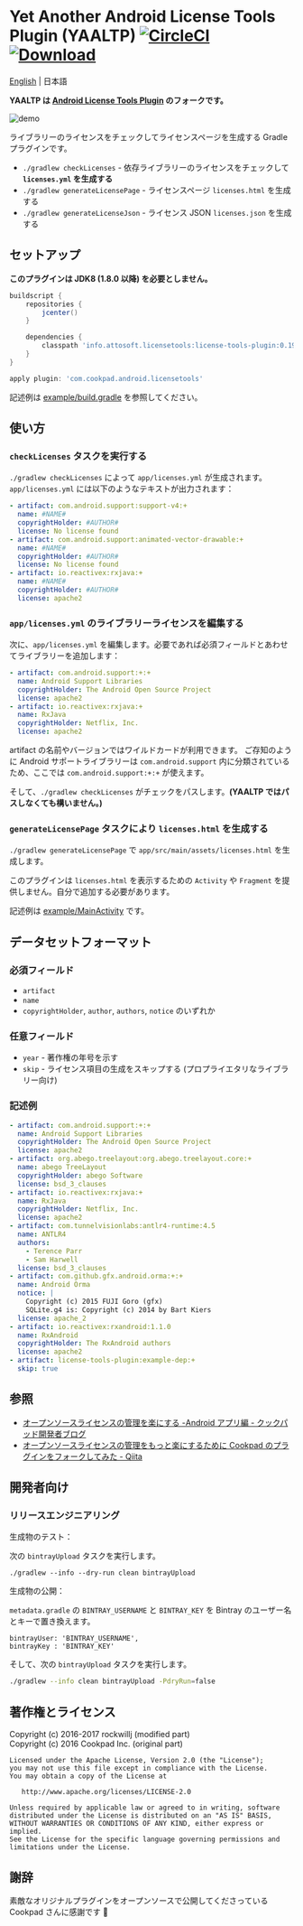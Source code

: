 # Yet Another Android License Tools Plugin (YAALTP) [![CircleCI](https://circleci.com/gh/cookpad/license-tools-plugin.svg?style=svg)](https://circleci.com/gh/cookpad/license-tools-plugin) [ ![Download](https://api.bintray.com/packages/attosoft/maven/license-tools-plugin/images/download.svg) ](https://bintray.com/attosoft/maven/license-tools-plugin/_latestVersion)

[English](README.md) | 日本語

**YAALTP は [Android License Tools Plugin](https://github.com/cookpad/license-tools-plugin) のフォークです。**

![demo](art/yaaltp_demo.gif)

ライブラリーのライセンスをチェックしてライセンスページを生成する Gradle プラグインです。

* `./gradlew checkLicenses` - 依存ライブラリーのライセンスをチェックして **`licenses.yml` を生成する**
* `./gradlew generateLicensePage` - ライセンスページ `licenses.html` を生成する
* `./gradlew generateLicenseJson` - ライセンス JSON `licenses.json` を生成する

## セットアップ

**このプラグインは JDK8 (1.8.0 以降) を必要としません。**

```gradle
buildscript {
    repositories {
        jcenter()
    }

    dependencies {
        classpath 'info.attosoft.licensetools:license-tools-plugin:0.19.1_r1'
    }
}

apply plugin: 'com.cookpad.android.licensetools'
```

記述例は [example/build.gradle](example/build.gradle) を参照してください。

## 使い方

### `checkLicenses` タスクを実行する

`./gradlew checkLicenses` によって `app/licenses.yml` が生成されます。
`app/licenses.yml` には以下のようなテキストが出力されます：

```yaml
- artifact: com.android.support:support-v4:+
  name: #NAME#
  copyrightHolder: #AUTHOR#
  license: No license found
- artifact: com.android.support:animated-vector-drawable:+
  name: #NAME#
  copyrightHolder: #AUTHOR#
  license: No license found
- artifact: io.reactivex:rxjava:+
  name: #NAME#
  copyrightHolder: #AUTHOR#
  license: apache2
 ```

### `app/licenses.yml` のライブラリーライセンスを編集する

次に、`app/licenses.yml` を編集します。必要であれば必須フィールドとあわせてライブラリーを追加します：

```yaml
- artifact: com.android.support:+:+
  name: Android Support Libraries
  copyrightHolder: The Android Open Source Project
  license: apache2
- artifact: io.reactivex:rxjava:+
  name: RxJava
  copyrightHolder: Netflix, Inc.
  license: apache2
```

artifact の名前やバージョンではワイルドカードが利用できます。
ご存知のように Android サポートライブラリーは `com.android.support` 内に分類されているため、ここでは `com.android.support:+:+` が使えます。

そして、`./gradlew checkLicenses` がチェックをパスします。**(YAALTP ではパスしなくても構いません。)**

### `generateLicensePage` タスクにより `licenses.html` を生成する

`./gradlew generateLicensePage` で `app/src/main/assets/licenses.html` を生成します。

このプラグインは `licenses.html` を表示するための `Activity` や `Fragment` を提供しません。自分で追加する必要があります。

記述例は [example/MainActivity](example/src/main/java/com/cookpad/android/licensetools/example/MainActivity.java) です。

## データセットフォーマット

### 必須フィールド

* `artifact`
* `name`
* `copyrightHolder`, `author`, `authors`, `notice` のいずれか

### 任意フィールド

* `year` - 著作権の年号を示す
* `skip` - ライセンス項目の生成をスキップする (プロプライエタリなライブラリー向け)

### 記述例

```yaml
- artifact: com.android.support:+:+
  name: Android Support Libraries
  copyrightHolder: The Android Open Source Project
  license: apache2
- artifact: org.abego.treelayout:org.abego.treelayout.core:+
  name: abego TreeLayout
  copyrightHolder: abego Software
  license: bsd_3_clauses
- artifact: io.reactivex:rxjava:+
  name: RxJava
  copyrightHolder: Netflix, Inc.
  license: apache2
- artifact: com.tunnelvisionlabs:antlr4-runtime:4.5
  name: ANTLR4
  authors:
    - Terence Parr
    - Sam Harwell
  license: bsd_3_clauses
- artifact: com.github.gfx.android.orma:+:+
  name: Android Orma
  notice: |
    Copyright (c) 2015 FUJI Goro (gfx)
    SQLite.g4 is: Copyright (c) 2014 by Bart Kiers
  license: apache_2
- artifact: io.reactivex:rxandroid:1.1.0
  name: RxAndroid
  copyrightHolder: The RxAndroid authors
  license: apache2
- artifact: license-tools-plugin:example-dep:+
  skip: true
```

## 参照

- [オープンソースライセンスの管理を楽にする -Android アプリ編 - クックパッド開発者ブログ](http://techlife.cookpad.com/entry/2016/04/28/183000)
- [オープンソースライセンスの管理をもっと楽にするために Cookpad のプラグインをフォークしてみた - Qiita](http://qiita.com/rockwillj/items/dae2364be281c0ea2ef1)

## 開発者向け

### リリースエンジニアリング

生成物のテスト：

次の `bintrayUpload` タスクを実行します。

```
./gradlew --info --dry-run clean bintrayUpload
```

生成物の公開：

`metadata.gradle` の `BINTRAY_USERNAME` と `BINTRAY_KEY` を Bintray のユーザー名とキーで置き換えます。

```
bintrayUser: 'BINTRAY_USERNAME',
bintrayKey : 'BINTRAY_KEY'
```

そして、次の `bintrayUpload` タスクを実行します。

```sh
./gradlew --info clean bintrayUpload -PdryRun=false
```

## 著作権とライセンス

Copyright (c) 2016-2017 rockwillj (modified part)<br>
Copyright (c) 2016 Cookpad Inc. (original part)

```
Licensed under the Apache License, Version 2.0 (the "License");
you may not use this file except in compliance with the License.
You may obtain a copy of the License at

   http://www.apache.org/licenses/LICENSE-2.0

Unless required by applicable law or agreed to in writing, software
distributed under the License is distributed on an "AS IS" BASIS,
WITHOUT WARRANTIES OR CONDITIONS OF ANY KIND, either express or implied.
See the License for the specific language governing permissions and
limitations under the License.
```

## 謝辞

素敵なオリジナルプラグインをオープンソースで公開してくださっている Cookpad さんに感謝です :bow:
